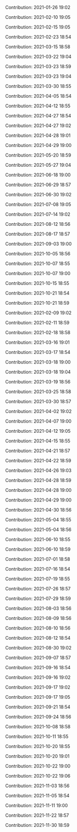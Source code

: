 Contribution: 2021-01-26 19:02

Contribution: 2021-02-10 19:05

Contribution: 2021-02-15 19:05

Contribution: 2021-02-23 18:54

Contribution: 2021-03-15 18:58

Contribution: 2021-03-22 19:04

Contribution: 2021-03-23 18:59

Contribution: 2021-03-23 19:04

Contribution: 2021-03-30 18:55

Contribution: 2021-04-05 18:54

Contribution: 2021-04-12 18:55

Contribution: 2021-04-27 18:54

Contribution: 2021-04-27 19:02

Contribution: 2021-04-28 19:01

Contribution: 2021-04-29 19:00

Contribution: 2021-05-20 18:59

Contribution: 2021-05-27 19:04

Contribution: 2021-06-18 19:00

Contribution: 2021-06-29 18:57

Contribution: 2021-06-30 19:02

Contribution: 2021-07-08 19:05

Contribution: 2021-07-14 19:02

Contribution: 2021-08-12 18:56

Contribution: 2021-08-17 18:57

Contribution: 2021-09-03 19:00

Contribution: 2021-10-05 18:56

Contribution: 2021-10-07 18:55

Contribution: 2021-10-07 19:00

Contribution: 2021-10-15 18:55

Contribution: 2021-10-21 18:54

Contribution: 2021-10-21 18:59

Contribution: 2021-02-09 19:02

Contribution: 2021-02-11 18:59

Contribution: 2021-02-18 18:58

Contribution: 2021-03-16 19:01

Contribution: 2021-03-17 18:54

Contribution: 2021-03-18 19:00

Contribution: 2021-03-18 19:04

Contribution: 2021-03-19 18:56

Contribution: 2021-03-25 18:58

Contribution: 2021-03-30 18:57

Contribution: 2021-04-02 19:02

Contribution: 2021-04-07 19:00

Contribution: 2021-04-12 19:05

Contribution: 2021-04-15 18:55

Contribution: 2021-04-21 18:57

Contribution: 2021-04-22 18:59

Contribution: 2021-04-26 19:03

Contribution: 2021-04-28 18:59

Contribution: 2021-04-28 19:00

Contribution: 2021-04-29 19:00

Contribution: 2021-04-30 18:56

Contribution: 2021-05-04 18:55

Contribution: 2021-05-04 18:56

Contribution: 2021-06-10 18:55

Contribution: 2021-06-10 18:59

Contribution: 2021-07-01 18:58

Contribution: 2021-07-16 18:54

Contribution: 2021-07-19 18:55

Contribution: 2021-07-26 18:57

Contribution: 2021-07-29 18:59

Contribution: 2021-08-03 18:56

Contribution: 2021-08-09 18:56

Contribution: 2021-08-10 18:56

Contribution: 2021-08-12 18:54

Contribution: 2021-08-30 19:02

Contribution: 2021-09-07 18:57

Contribution: 2021-09-16 18:54

Contribution: 2021-09-16 19:02

Contribution: 2021-09-17 19:02

Contribution: 2021-09-17 19:05

Contribution: 2021-09-21 18:54

Contribution: 2021-09-24 18:56

Contribution: 2021-10-08 18:58

Contribution: 2021-10-11 18:55

Contribution: 2021-10-20 18:55

Contribution: 2021-10-20 19:01

Contribution: 2021-10-22 19:00

Contribution: 2021-10-22 19:06

Contribution: 2021-11-03 18:56

Contribution: 2021-11-05 18:54

Contribution: 2021-11-11 19:00

Contribution: 2021-11-22 18:57

Contribution: 2021-11-30 18:59

